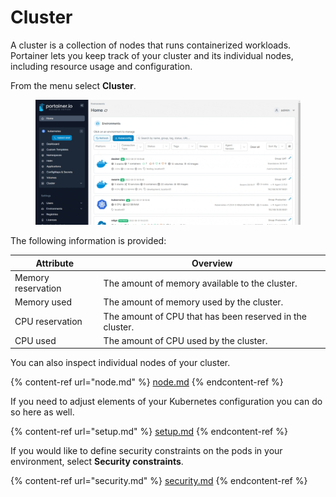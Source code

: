 # Cluster

A cluster is a collection of nodes that runs containerized workloads. Portainer lets you keep track of your cluster and its individual nodes, including resource usage and configuration.

From the menu select **Cluster**.&#x20;

<figure><img src="../../../.gitbook/assets/2.15-k8s-cluster.gif" alt=""><figcaption></figcaption></figure>

The following information is provided:

| Attribute          | Overview                                                 |
| ------------------ | -------------------------------------------------------- |
| Memory reservation | The amount of memory available to the cluster.           |
| Memory used        | The amount of memory used by the cluster.                |
| CPU reservation    | The amount of CPU that has been reserved in the cluster. |
| CPU used           | The amount of CPU used by the cluster.                   |

You can also inspect individual nodes of your cluster.

{% content-ref url="node.md" %}
[node.md](node.md)
{% endcontent-ref %}

If you need to adjust elements of your Kubernetes configuration you can do so here as well.

{% content-ref url="setup.md" %}
[setup.md](setup.md)
{% endcontent-ref %}

If you would like to define security constraints on the pods in your environment, select **Security constraints**.

{% content-ref url="security.md" %}
[security.md](security.md)
{% endcontent-ref %}



